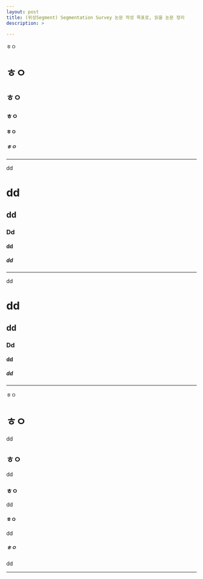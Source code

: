 ```yaml
---
layout: post
title: (위성Segment) Segmentation Survey 논문 작성 목표로, 읽을 논문 정리
description: >  
    
---
```

ㅎㅇ
# ㅎㅇ
## ㅎㅇ
### ㅎㅇ
#### ㅎㅇ
##### ㅎㅇ

***

dd
# dd
## dd
### Dd
#### dd
##### dd

***

dd

# dd

## dd

### Dd

#### dd

##### dd


***

ㅎㅇ
# ㅎㅇ
dd
## ㅎㅇ
dd
### ㅎㅇ
dd
#### ㅎㅇ
dd
##### ㅎㅇ
dd

***
